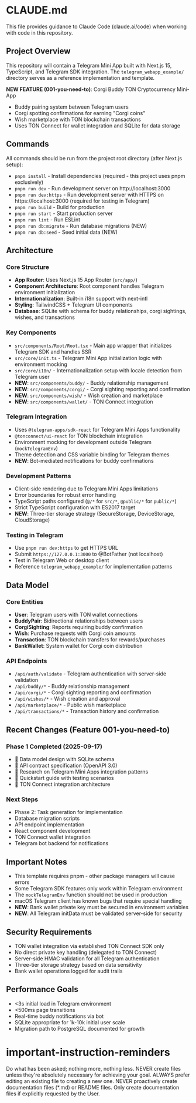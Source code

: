 # CLAUDE.md

This file provides guidance to Claude Code (claude.ai/code) when working with code in this repository.

## Project Overview

This repository will contain a Telegram Mini App built with Next.js 15, TypeScript, and Telegram SDK integration. The `telegram_webapp_example/` directory serves as a reference implementation and template.

**NEW FEATURE (001-you-need-to)**: Corgi Buddy TON Cryptocurrency Mini-App
- Buddy pairing system between Telegram users
- Corgi spotting confirmations for earning "Corgi coins"
- Wish marketplace with TON blockchain transactions
- Uses TON Connect for wallet integration and SQLite for data storage

## Commands

All commands should be run from the project root directory (after Next.js setup):

- `pnpm install` - Install dependencies (required - this project uses pnpm exclusively)
- `pnpm run dev` - Run development server on http://localhost:3000
- `pnpm run dev:https` - Run development server with HTTPS on https://localhost:3000 (required for testing in Telegram)
- `pnpm run build` - Build for production
- `pnpm run start` - Start production server
- `pnpm run lint` - Run ESLint
- `pnpm run db:migrate` - Run database migrations (NEW)
- `pnpm run db:seed` - Seed initial data (NEW)

## Architecture

### Core Structure
- **App Router**: Uses Next.js 15 App Router (`src/app/`)
- **Component Architecture**: Root component handles Telegram environment initialization
- **Internationalization**: Built-in i18n support with next-intl
- **Styling**: TailwindCSS + Telegram UI components
- **Database**: SQLite with schema for buddy relationships, corgi sightings, wishes, and transactions

### Key Components
- `src/components/Root/Root.tsx` - Main app wrapper that initializes Telegram SDK and handles SSR
- `src/core/init.ts` - Telegram Mini App initialization logic with environment mocking
- `src/core/i18n/` - Internationalization setup with locale detection from Telegram user
- **NEW**: `src/components/buddy/` - Buddy relationship management
- **NEW**: `src/components/corgi/` - Corgi sighting reporting and confirmation
- **NEW**: `src/components/wish/` - Wish creation and marketplace
- **NEW**: `src/components/wallet/` - TON Connect integration

### Telegram Integration
- Uses `@telegram-apps/sdk-react` for Telegram Mini Apps functionality
- `@tonconnect/ui-react` for TON blockchain integration
- Environment mocking for development outside Telegram (`mockTelegramEnv`)
- Theme detection and CSS variable binding for Telegram themes
- **NEW**: Bot-mediated notifications for buddy confirmations

### Development Patterns
- Client-side rendering due to Telegram Mini Apps limitations
- Error boundaries for robust error handling
- TypeScript paths configured (`@/*` for `src/*`, `@public/*` for `public/*`)
- Strict TypeScript configuration with ES2017 target
- **NEW**: Three-tier storage strategy (SecureStorage, DeviceStorage, CloudStorage)

### Testing in Telegram
- Use `pnpm run dev:https` to get HTTPS URL
- Submit `https://127.0.0.1:3000` to @BotFather (not localhost)
- Test in Telegram Web or desktop client
- Reference `telegram_webapp_example/` for implementation patterns

## Data Model

### Core Entities
- **User**: Telegram users with TON wallet connections
- **BuddyPair**: Bidirectional relationships between users
- **CorgiSighting**: Reports requiring buddy confirmation
- **Wish**: Purchase requests with Corgi coin amounts
- **Transaction**: TON blockchain transfers for rewards/purchases
- **BankWallet**: System wallet for Corgi coin distribution

### API Endpoints
- `/api/auth/validate` - Telegram authentication with server-side validation
- `/api/buddy/*` - Buddy relationship management
- `/api/corgi/*` - Corgi sighting reporting and confirmation
- `/api/wishes/*` - Wish creation and approval
- `/api/marketplace/*` - Public wish marketplace
- `/api/transactions/*` - Transaction history and confirmation

## Recent Changes (Feature 001-you-need-to)

### Phase 1 Completed (2025-09-17)
-  Data model design with SQLite schema
-  API contract specification (OpenAPI 3.0)
-  Research on Telegram Mini Apps integration patterns
-  Quickstart guide with testing scenarios
-  TON Connect integration architecture

### Next Steps
- Phase 2: Task generation for implementation
- Database migration scripts
- API endpoint implementation
- React component development
- TON Connect wallet integration
- Telegram bot backend for notifications

## Important Notes
- This template requires pnpm - other package managers will cause errors
- Some Telegram SDK features only work within Telegram environment
- The `mockTelegramEnv` function should not be used in production
- macOS Telegram client has known bugs that require special handling
- **NEW**: Bank wallet private key must be secured in environment variables
- **NEW**: All Telegram initData must be validated server-side for security

## Security Requirements
- TON wallet integration via established TON Connect SDK only
- No direct private key handling (delegated to TON Connect)
- Server-side HMAC validation for all Telegram authentication
- Three-tier storage strategy based on data sensitivity
- Bank wallet operations logged for audit trails

## Performance Goals
- <3s initial load in Telegram environment
- <500ms page transitions
- Real-time buddy notifications via bot
- SQLite appropriate for 1k-10k initial user scale
- Migration path to PostgreSQL documented for growth

# important-instruction-reminders
Do what has been asked; nothing more, nothing less.
NEVER create files unless they're absolutely necessary for achieving your goal.
ALWAYS prefer editing an existing file to creating a new one.
NEVER proactively create documentation files (*.md) or README files. Only create documentation files if explicitly requested by the User.